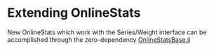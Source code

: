 # Extending OnlineStats

New OnlineStats which work with the Series/Weight interface can be accomplished through
the zero-dependency [OnlineStatsBase.jl](https://github.com/joshday/OnlineStatsBase.jl)